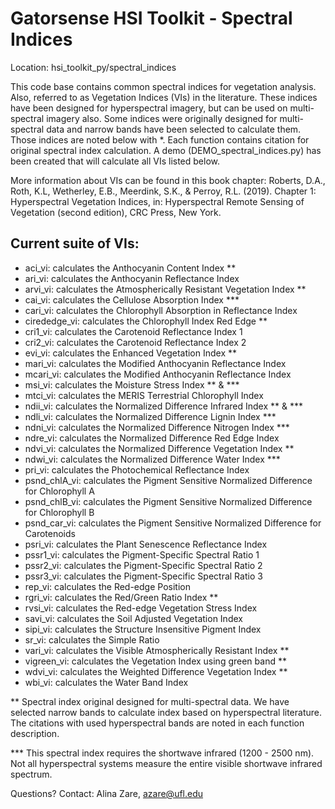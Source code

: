 # Gatorsense HSI Toolkit - Spectral Indices

Location: hsi_toolkit_py/spectral_indices

This code base contains common spectral indices for vegetation analysis. Also, referred to as Vegetation Indices (VIs) in the literature. These indices have been designed for hyperspectral imagery, but can be used on multi-spectral imagery also. Some indices were originally designed for multi-spectral data and narrow bands have been selected to calculate them. Those indices are noted below with *. Each function contains citation for original spectral index calculation. A demo (DEMO_spectral_indices.py) has been created that will calculate all VIs listed below. 

More information about VIs can be found in this book chapter: 
Roberts, D.A., Roth, K.L, Wetherley, E.B., Meerdink, S.K., & Perroy, R.L. (2019). Chapter 1: Hyperspectral Vegetation Indices, in: Hyperspectral Remote Sensing of Vegetation (second edition), CRC Press, New York.

## Current suite of VIs:
  * aci_vi: calculates the Anthocyanin Content Index **
  * ari_vi: calculates the Anthocyanin Reflectance Index
  * arvi_vi: calculates the Atmospherically Resistant Vegetation Index **
  * cai_vi: calculates the Cellulose Absorption Index ***
  * cari_vi: calculates the Chlorophyll Absorption in Reflectance Index
  * cirededge_vi: calculates the Chlorophyll Index Red Edge **
  * cri1_vi: calculates the Carotenoid Reflectance Index 1
  * cri2_vi: calculates the Carotenoid Reflectance Index 2
  * evi_vi: calculates the Enhanced Vegetation Index **
  * mari_vi: calculates the Modified Anthocyanin Reflectance Index
  * mcari_vi: calculates the Modified Anthocyanin Reflectance Index
  * msi_vi: calculates the Moisture Stress Index ** & ***
  * mtci_vi: calculates the MERIS Terrestrial Chlorophyll Index
  * ndii_vi: calculates the Normalized Difference Infrared Index ** & ***
  * ndli_vi: calculates the Normalized Difference Lignin Index ***
  * ndni_vi: calculates the Normalized Difference Nitrogen Index ***
  * ndre_vi: calculates the Normalized Difference Red Edge Index 
  * ndvi_vi: calculates the Normalized Difference Vegetation Index **
  * ndwi_vi: calculates the Normalized Difference Water Index ***
  * pri_vi: calculates the Photochemical Reflectance Index
  * psnd_chlA_vi: calculates the Pigment Sensitive Normalized Difference for Chlorophyll A
  * psnd_chlB_vi: calculates the Pigment Sensitive Normalized Difference for Chlorophyll B
  * psnd_car_vi: calculates the Pigment Sensitive Normalized Difference for Carotenoids 
  * psri_vi: calculates the Plant Senescence Reflectance Index
  * pssr1_vi: calculates the Pigment-Specific Spectral Ratio 1
  * pssr2_vi: calculates the Pigment-Specific Spectral Ratio 2
  * pssr3_vi: calculates the Pigment-Specific Spectral Ratio 3
  * rep_vi: calculates the Red-edge Position
  * rgri_vi: calculates the Red/Green Ratio Index **
  * rvsi_vi: calculates the Red-edge Vegetation Stress Index
  * savi_vi: calculates the Soil Adjusted Vegetation Index
  * sipi_vi: calculates the Structure Insensitive Pigment Index
  * sr_vi: calculates the Simple Ratio
  * vari_vi: calculates the Visible Atmospherically Resistant Index **
  * vigreen_vi: calculates the Vegetation Index using green band **
  * wdvi_vi: calculates the Weighted Difference Vegetation Index **
  * wbi_vi: calculates the Water Band Index

** Spectral index original designed for multi-spectral data. We have selected narrow bands to calculate index based on hyperspectral literature. The citations with used hyperspectral bands are noted in each function description.

*** This spectral index requires the shortwave infrared (1200 - 2500 nm). Not all hyperspectral systems measure the entire visible shortwave infrared spectrum. 
	
Questions? Contact: Alina Zare, azare@ufl.edu
